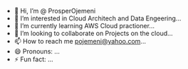 - 👋 Hi, I’m @ ProsperOjemeni
- 👀 I’m interested in Cloud Architech and Data Engeering...
- 🌱 I’m currently learning AWS Cloud practioner...
- 💞️ I’m looking to collaborate on Projects on the cloud...
- 📫 How to reach me pojemeni@yahoo.com...
- 😄 Pronouns: ...
- ⚡ Fun fact: ...

<!---
ProsperOjemeni/ProsperOjemeni is a ✨ special ✨ repository because its `README.md` (this file) appears on your GitHub profile.
You can click the Preview link to take a look at your changes.
--->
